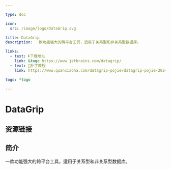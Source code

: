 ```yaml
---

type: doc

icon:
  src: /image/logo/DataGrip.svg

title: DataGrip
description: 一款功能强大的跨平台工具，适用于关系型和非关系型数据库。

links:
  - text: ⏬下载地址
    link: &togo https://www.jetbrains.com/datagrip/
  - text: 🚧补丁教程
    link: https://www.quanxiaoha.com/datagrip-pojie/datagrip-pojie-202413.html

togo: *togo

---
```


<ShowLogo />

# DataGrip

<ShowBreadcrumb />

## 资源链接

<ShowLinks />

## 简介

一款功能强大的跨平台工具，适用于关系型和非关系型数据库。
